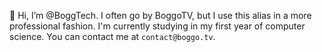 👋 Hi, I’m @BoggTech. I often go by BoggoTV, but I use this alias in a more professional fashion.
I'm currently studying in my first year of computer science. You can contact me at `contact@boggo.tv`.

